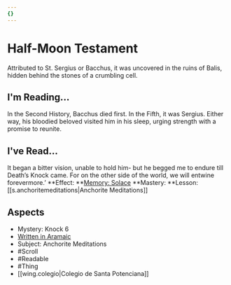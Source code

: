 ```yaml
---
{}
---
```

# Half-Moon Testament
Attributed to St. Sergius or Bacchus, it was uncovered in the ruins of Balis, hidden behind the stones of a crumbling cell.
## I'm Reading...
In the Second History, Bacchus died first. In the Fifth, it was Sergius. Either way, his bloodied beloved visited him in his sleep, urging strength with a promise to reunite.
## I've Read...
It began a bitter vision, unable to hold him- but he begged me to endure till Death’s Knock came. For on the other side of the world, we will entwine forevermore.’
**Effect: **[Memory: Solace](https://uadaf.theevilroot.xyz/rowenarium/element/mem.solace)
**Mastery: **Lesson: [[s.anchoritemeditations|Anchorite Meditations]]
## Aspects
- Mystery: Knock 6
- [Written in Aramaic](https://uadaf.theevilroot.xyz/rowenarium/element/w.aramaic)
- Subject: Anchorite Meditations
- #Scroll
- #Readable
- #Thing
- [[wing.colegio|Colegio de Santa Potenciana]]